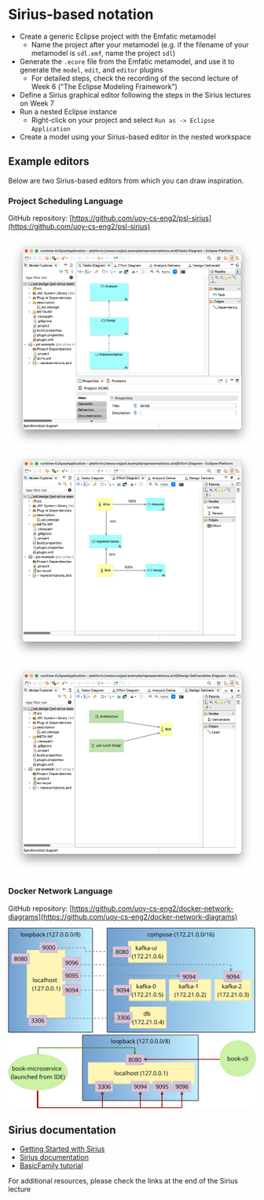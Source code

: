 # Sirius-based notation

- Create a generic Eclipse project with the Emfatic metamodel
    - Name the project after your metamodel (e.g. if the filename of your metamodel is `sdl.emf`, name the project `sdl`)
- Generate the `.ecore` file from the Emfatic metamodel, and use it to generate the `model`, `edit`, and `editor` plugins
    - For detailed steps, check the recording of the second lecture of Week 6 ("The Eclipse Modeling Framework")
- Define a Sirius graphical editor following the steps in the Sirius lectures on Week 7
- Run a nested Eclipse instance
    - Right-click on your project and select `Run as -> Eclipse Application`
- Create a model using your Sirius-based editor in the nested workspace

## Example editors

Below are two Sirius-based editors from which you can draw inspiration.

### Project Scheduling Language

GitHub repository: [https://github.com/uoy-cs-eng2/psl-sirius](https://github.com/uoy-cs-eng2/psl-sirius)

![](images/tasks-diagram.png)
![](images/effort-diagram.png)
![](images/deliverables-diagram.png)

### Docker Network Language

GitHub repository: [https://github.com/uoy-cs-eng2/docker-network-diagrams](https://github.com/uoy-cs-eng2/docker-network-diagrams)

![](images/development-port-mappings.png)
![](images/development-process-connections.png)

## Sirius documentation

- [Getting Started with Sirius](https://eclipse.dev/sirius/getstarted.html)
- [Sirius documentation](https://eclipse.dev/sirius/doc/)
- [BasicFamily tutorial](https://wiki.eclipse.org/Sirius/Tutorials/BasicFamily)

For additional resources, please check the links at the end of the Sirius lecture
